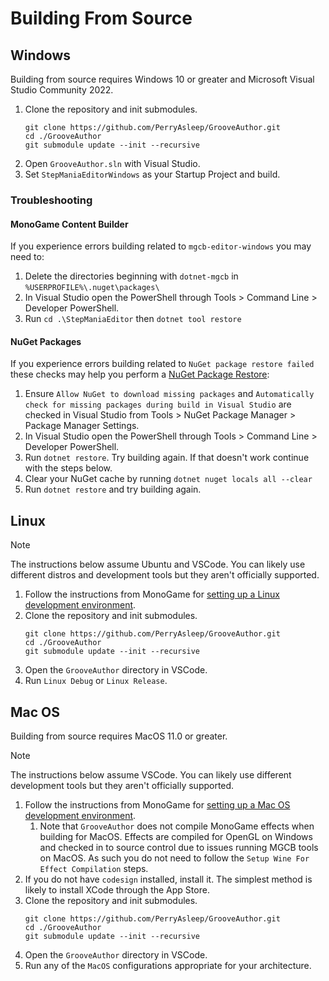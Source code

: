 # Building From Source

## Windows

Building from source requires Windows 10 or greater and Microsoft Visual Studio Community 2022.

1. Clone the repository and init submodules.
	```
	git clone https://github.com/PerryAsleep/GrooveAuthor.git
	cd ./GrooveAuthor
	git submodule update --init --recursive
	```
2. Open `GrooveAuthor.sln` with Visual Studio.
3. Set `StepManiaEditorWindows` as your Startup Project and build.

### Troubleshooting

#### MonoGame Content Builder

If you experience errors building related to `mgcb-editor-windows` you may need to:
1. Delete the directories beginning with `dotnet-mgcb` in `%USERPROFILE%\.nuget\packages\`
2. In Visual Studio open the PowerShell through Tools > Command Line > Developer PowerShell.
3. Run `cd .\StepManiaEditor` then `dotnet tool restore`

#### NuGet Packages

If you experience errors building related to `NuGet package restore failed` these checks may help you perform a [NuGet Package Restore](https://learn.microsoft.com/en-us/nuget/consume-packages/package-restore):
1. Ensure `Allow NuGet to download missing packages` and `Automatically check for missing packages during build in Visual Studio` are checked in Visual Studio from Tools > NuGet Package Manager > Package Manager Settings.
2. In Visual Studio open the PowerShell through Tools > Command Line > Developer PowerShell.
3. Run `dotnet restore`. Try building again. If that doesn't work continue with the steps below.
4. Clear your NuGet cache by running `dotnet nuget locals all --clear`
5. Run `dotnet restore` and try building again.

## Linux

> [!NOTE]
>The instructions below assume Ubuntu and VSCode. You can likely use different distros and development tools but they aren't officially supported.

1. Follow the instructions from MonoGame for [setting up a Linux development environment](https://docs.monogame.net/articles/getting_started/1_setting_up_your_os_for_development_ubuntu.html).
2. Clone the repository and init submodules.
	```
	git clone https://github.com/PerryAsleep/GrooveAuthor.git
	cd ./GrooveAuthor
	git submodule update --init --recursive
	```
3. Open the `GrooveAuthor` directory in VSCode.
4. Run `Linux Debug` or `Linux Release`.

## Mac OS

Building from source requires MacOS 11.0 or greater.

> [!NOTE]
>The instructions below assume VSCode. You can likely use different development tools but they aren't officially supported.

1. Follow the instructions from MonoGame for [setting up a Mac OS development environment](https://docs.monogame.net/articles/getting_started/1_setting_up_your_os_for_development_macos.html).
    1. Note that `GrooveAuthor` does not compile MonoGame effects when building for MacOS. Effects are compiled for OpenGL on Windows and checked in to source control due to issues running MGCB tools on MacOS. As such you do not need to follow the `Setup Wine For Effect Compilation` steps.
2. If you do not have `codesign` installed, install it. The simplest method is likely to install XCode through the App Store.
3. Clone the repository and init submodules.
	```
	git clone https://github.com/PerryAsleep/GrooveAuthor.git
	cd ./GrooveAuthor
	git submodule update --init --recursive
	```
4. Open the `GrooveAuthor` directory in VSCode.
5. Run any of the `MacOS` configurations appropriate for your architecture.